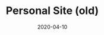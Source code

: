 ---
title: Personal Site (old)
projectLink: https://rishitsharma.netlify.app
repoLink:
description: My personal site (archived). Built with GatsbyJS and Chakra-UI (previously TailwindCSS).
date: "2020-04-10"
icon: "/app_icons/coconate.png"
appStoreLink:
playStoreLink:
stacks: 
  - gatsbyjs
  - chakra-ui
---